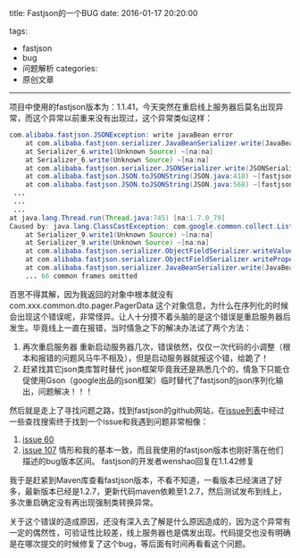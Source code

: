 title: Fastjson的一个BUG
date: 2016-01-17 20:20:00

tags:
 - fastjson
 - bug
 - 问题解析
categories:
 - 原创文章

---

项目中使用的fastjson版本为：1.1.41，今天突然在重启线上服务器后莫名出现异常，而这个异常以前重来没有出现过，这个异常类似这样：
```java
com.alibaba.fastjson.JSONException: write javaBean error
    at com.alibaba.fastjson.serializer.JavaBeanSerializer.write(JavaBeanSerializer.java:212) ~[fastjson-1.1.41.jar:na]
    at Serializer_6.write1(Unknown Source) ~[na:na]
    at Serializer_6.write(Unknown Source) ~[na:na]
    at com.alibaba.fastjson.serializer.JSONSerializer.write(JSONSerializer.java:369) ~[fastjson-1.1.41.jar:na]
    at com.alibaba.fastjson.JSON.toJSONString(JSON.java:418) ~[fastjson-1.1.41.jar:na]
    at com.alibaba.fastjson.JSON.toJSONString(JSON.java:568) ~[fastjson-1.1.41.jar:na]
 ...
 ...
 ...
at java.lang.Thread.run(Thread.java:745) [na:1.7.0_79]
Caused by: java.lang.ClassCastException: com.google.common.collect.Lists$TransformingSequentialList cannot be cast to com.xxx.common.dto.pager.PagerData
    at Serializer_9.write1(Unknown Source) ~[na:na]
    at Serializer_9.write(Unknown Source) ~[na:na]
    at com.alibaba.fastjson.serializer.ObjectFieldSerializer.writeValue(ObjectFieldSerializer.java:115) ~[fastjson-1.1.41.jar:na]
    at com.alibaba.fastjson.serializer.ObjectFieldSerializer.writeProperty(ObjectFieldSerializer.java:68) ~[fastjson-1.1.41.jar:na]
    at com.alibaba.fastjson.serializer.JavaBeanSerializer.write(JavaBeanSerializer.java:194) ~[fastjson-1.1.41.jar:na]
    ... 66 common frames omitted
```

百思不得其解，因为我返回的对象中根本就没有com.xxx.common.dto.pager.PagerData 这个对象信息，为什么在序列化的时候会出现这个错误呢，非常怪异。让人十分摸不着头脑的是这个错误是重启服务器后发生。毕竟线上一直在报错，当时情急之下的解决办法试了两个方法：
1. 再次重启服务器
   重新启动服务器几次，错误依然，仅仅一次代码的小调整（根本和报错的问题风马牛不相及），但是启动服务器就报这个错，给跪了！
2. 赶紧找其它json类库暂时替代
   json框架毕竟我还是熟悉几个的，情急下只能仓促使用Gson（google出品的json框架）临时替代了fastjson的json序列化输出，问题解决！！！

<!--more-->

然后就是走上了寻找问题之路，找到fastjson的github网站，在[issue列表](https://github.com/alibaba/fastjson/issues?utf8=%E2%9C%93&q=ClassCastException)中经过一些查找搜索终于找到一个issue和我遇到问题非常相像：
1. [issue 60](https://github.com/alibaba/fastjson/issues/60)
2. [issue 107](https://github.com/alibaba/fastjson/issues/107)
情形和我的基本一致，而且我使用的fastjson版本也刚好落在他们描述的bug版本区间。
fastjson的开发者wenshao回复在1.1.42修复

我于是赶紧到Maven库查看fastjson版本，不看不知道，一看版本已经演进了好多，最新版本已经是1.2.7，更新代码maven依赖至1.2.7，然后测试发布到线上，多次重启确定没有再出现强制类转换异常。

关于这个错误的造成原因，还没有深入去了解是什么原因造成的，因为这个异常有一定的偶然性，可验证性比较差，线上服务器也是偶发出现。代码提交也没有明确是在哪次提交的时候修复了这个bug，等后面有时间再看看这个问题。
